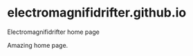 # electromagnifidrifter.github.io
Electromagnifidrifter home page

Amazing home page.  











  









